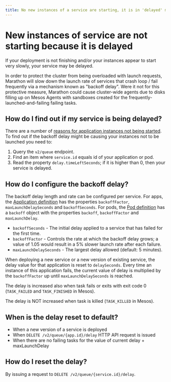 ```yaml
---
title: No new instances of a service are starting, it is in 'delayed' mode
---
```


# New instances of service are not starting because it is delayed

If your deployment is not finishing and/or your instances appear to start very slowly, your service may be delayed.

In order to protect the cluster from being overloaded with launch requests, Marathon will slow down the launch rate of services that crash loop / fail frequently via a mechanism known as "backoff delay".
Were it not for this protective measure, Marathon could cause cluster-wide agents due to disks filling up on Mesos Agents with sandboxes created for the frequently-launched-and-failing failing tasks.

## How do I find out if my service is being delayed?

There are a number of [reasons for application instances not being started](waiting.html).
To find out if the backoff delay might be causing your instances not to be launched you need to:

1. Query the `v2/queue` endpoint.
2. Find an item where `service.id` equals id of your application or pod.
3. Read the property `delay.timeLeftSeconds`; if it is higher than 0, then your service is delayed.

## How do I configure the backoff delay?

The backoff delay length and rate can be configured per service. For apps, the [Application definition](https://github.com/mesosphere/marathon/blob/master/docs/docs/rest-api/public/api/v2/types/app.raml) has the properties `backoffFactor`, `maxLaunchDelaySeconds` and `backoffSeconds`. For pods, the [Pod definition](https://github.com/mesosphere/marathon/blob/master/docs/docs/rest-api/public/api/v2/types/pod.raml#L35) has a `backoff` object with the properties `backoff`, `backoffFactor` and `maxLaunchDelay`.

- `backoffSeconds` - The initial delay applied to a service that has failed for the first time.
- `backoffFactor` - Controls the rate at which the backoff delay grows; a value of 1.05 would result in a 5% slower launch rate after each failure.
- `maxLaunchDelaySeconds` - The largest delay allowed (default: 5 minutes).

When deploying a new service or a new version of existing service, the delay value for that application is reset to `delaySeconds`.
Every time an instance of this application fails, the current value of delay is multiplied by the `backoffFactor` up until
`maxLaunchDelaySeconds` is reached.

The delay is increased also when task fails or exits with exit code 0 (`TASK_FAILED` and `TASK_FINISHED` in Mesos).

The delay is NOT increased when task is killed (`TASK_KILLED` in Mesos).

## When is the delay reset to default?

- When a new version of a service is deployed
- When `DELETE /v2/queue/{app.id}/delay` HTTP API request is issued
- When there are no failing tasks for the value of current delay + maxLaunchDelay

## How do I reset the delay?

By issuing a request to `DELETE /v2/queue/{service.id}/delay`.
